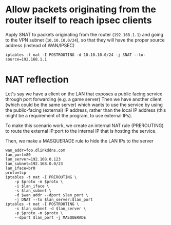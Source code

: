 # Allow packets originating from the router itself to reach ipsec clients

Apply SNAT to packets originating from the router (`192.168.1.1`) and going to the VPN subnet (`10.10.10.0/24`), so that they will have the proper source address (instead of WAN/IPSEC)

```shell
iptables -t nat -I POSTROUTING -d 10.10.10.0/24 -j SNAT --to-source=192.168.1.1
```

# NAT reflection

Let's say we have a client on the LAN that exposes a public facing service through port forwarding (e.g. a game server)
Then we have another client (which could be the same server) which wants to use the service by using the public-facing (external) IP address, rather than the local IP address (this might be a requirement of the program, to use external IPs).

To make this scenario work, we create an internal NAT rule (PREROUTING) to route the external IP:port to the internal IP that is hosting the service.

Then, we make a MASQUERADE rule to hide the LAN IPs to the server


```shell
wan_addr=foo.dlinkddns.com
lan_port=80
lan_server=192.168.0.123
lan_subnet=192.168.0.0/23
lan_iface=br0
proto=tcp
iptables -t nat -I PREROUTING \
    -p $proto -m $proto \
    -i $lan_iface \
    -s $lan_subnet \
    -d $wan_addr --dport $lan_port \
    -j DNAT --to $lan_server:$lan_port
iptables -t nat -I POSTROUTING \
    -s $lan_subnet -d $lan_server \
    -p $proto -m $proto \
    --dport $lan_port -j MASQUERADE
```
